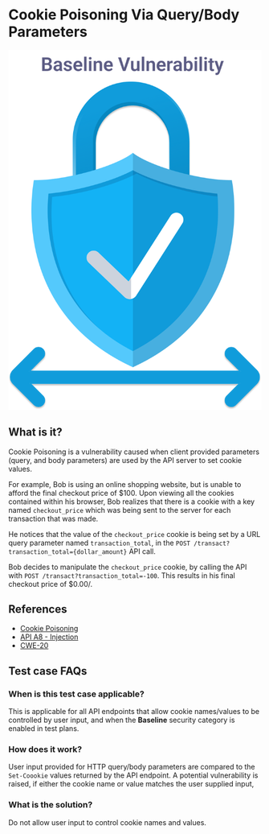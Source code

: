 
# Cookie Poisoning Via Query/Body Parameters
![Cookie Poisoning](../assets/baseline/baseline-vuln.svg)

## What is it?
Cookie Poisoning is a vulnerability caused when client provided parameters (query, and body parameters) are used by the API server to set cookie values.

For example, Bob is using an online shopping website, but is unable to afford the final checkout price of $100. Upon viewing all the cookies contained within his browser, Bob realizes that there is a cookie with a key named `checkout_price` which was being sent to the server for each transaction that was made.

He notices that the value of the `checkout_price` cookie is being set by a URL query parameter named `transaction_total`, in the `POST /transact?transaction_total={dollar_amount}` API call.

Bob decides to manipulate the `checkout_price` cookie, by calling the API with `POST /transact?transaction_total=-100`.
This results in his final checkout price of $0.00/.


## References
- [Cookie Poisoning](https://cs.brown.edu/courses/csci1660/wiki/attacks/Cookie-Poisoning/)
- [API A8 - Injection](https://github.com/OWASP/API-Security/blob/master/2019/en/src/0xa8-injection.md)  
- [CWE-20](https://cwe.mitre.org/data/definitions/20.html)

## Test case FAQs
### When is this test case applicable?
This is applicable for all API endpoints that allow cookie names/values to be controlled by user input, and when the **Baseline** security category is enabled in test plans.

### How does it work?
User input provided for HTTP query/body parameters are compared to the `Set-Coookie` values returned by the API endpoint. A potential vulnerability is raised, if either the cookie name or value matches the user supplied input, 

### What is the solution?
Do not allow user input to control cookie names and values.


